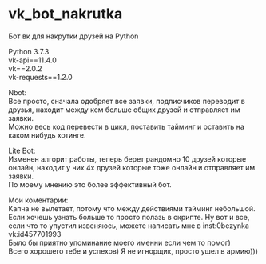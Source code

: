 # vk_bot_nakrutka
Бот вк для накрутки друзей на Python  
  
Python 3.7.3  
vk-api==11.4.0  
vk==2.0.2  
vk-requests==1.2.0

Nbot:  
Все просто, сначала одобряет все заявки, подписчиков переводит в друзья, находит между кем больше общих друзей и отправляет им заявки.  
Можно весь код перевести в цикл, поставить тайминг и оставить на каком нибудь хотинге.  
  
Lite Bot:  
Изменен алгорит работы, теперь берет рандомно 10 друзей которые онлайн, находит у них 4х друзей которые тоже онлайн и отправляет им заявки.  
По моему мнению это более эффективный бот.
  
Мои коментарии:  
Капча не вылетает, потому что между действиями тайминг небольшой.
Если хочешь узнать больше то просто полазь в скрипте. 
Ну вот и все, если что то упустил извеняюсь, можете написать мне в inst:0bezynka vk:id457701993  
Было бы приятно упоминание моего именни если чем то помог)  
Всего хорошего тебе и успехов) Я не игнорщик, просто ушел в армию)))
